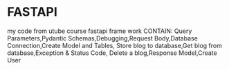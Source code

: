 # FASTAPI

my code from utube course fastapi frame work
CONTAIN:
Query Parameters,Pydantic Schemas,Debugging,Request Body,Database Connection,Create Model and Tables, Store blog to database,Get blog from database,Exception & Status Code, Delete a blog,Response Model,Create User

